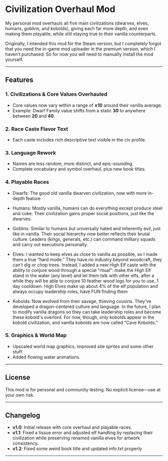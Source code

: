 # Civilization Overhaul Mod

My personal mod overhauls all five main civilizations (dwarves, elves, humans, goblins, and kobolds), giving each far more depth, and even making them playable, while still staying true to their vanilla counterparts.

Originally, I intended this mod for the Steam version, but I completely forgot that you need the in-game mod uploader in the premium version, which I haven’t purchased. So for now you will need to manually install the mod yourself.

---

## Features

### 1. Civilizations & Core Values Overhauled

* Core values now vary within a range of **±10** around their vanilla average.
* Example: Dwarf Family value shifts from a static **30** to anywhere between **20** and **40**.

### 2. Race Caste Flavor Text

* Each caste includes rich descriptive text visible in the civ profile.

### 3. Language Rework

* Names are less random, more distinct, and epic-sounding.
* Complete vocabulary and symbol overhaul, plus new book titles.

### 4. Playable Races
* Dwarfs: The good old vanilla dwarven civilization, now with more in-depth feature

* Humans: Mostly vanilla, humans can do everything except produce steel and coke. Their civilization gains proper social positions, just like the dwarves.

* Goblins: Similar to humans but universally hated and inherently evil, just like in vanilla. Their social hierarchy now better reflects their brutal culture. Leaders (kings, generals, etc.) can command military squads and carry out executions personally.

* Elves: I wanted to keep elves as close to vanilla as possible, so I made them a true “hard mode.” They have no industry beyond woodcraft, they can’t dig or chop trees. Instead, I added a new High Elf caste with the ability to conjure wood through a special "ritual": make the High Elf stand in the water (any level) and let them talk with other elfs, after a while they will be able to conjure 10 feather wood logs for you to use, 1 day cooldown. High Elves make up about 4% of the elf population and always occupy leadership roles, have FUN finding them

* Kobolds: Now evolved from their savage, thieving cousins. They’ve developed a dragon-centered culture and language. In the future, I plan to modify vanilla dragons so they can take leadership roles and become these kobold's overlord. For now, though, only kobolds appear in the kobold civilization, and vanilla kobolds are now called “Cave Kobolds.”

### 5. Graphics & World Map

* Upscaled world map graphics, improved site sprites and some other stuff.
* Added flowing water animations.

---

## License

This mod is for personal and community testing. No explicit license—use at your own risk.

---

## Changelog

* **v1.0**: Initial release with core overhaul and playable races.
* **v1.1**: Fixed a tissue error and adjusted elf handling by replacing their civilization while preserving renamed vanilla elves for artwork consistency.
* **v1.2**: Fixed some weird book title and updated info.txt properly
---
